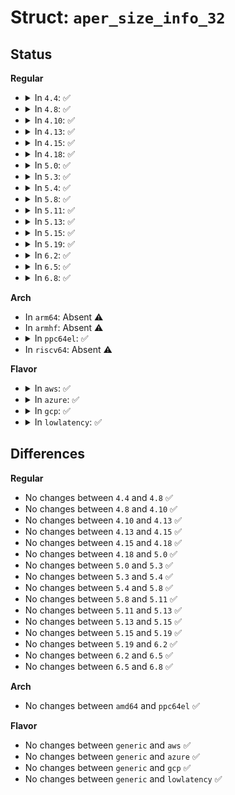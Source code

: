 # Struct: <code>aper_size_info_32</code>

## Status
<b>Regular</b>
<ul>
<li>
<details>
<summary>In <code>4.4</code>: ✅</summary>

```c
struct aper_size_info_32 {
    int size;
    int num_entries;
    int page_order;
    u32 size_value;
};
```
</details>
</li>
<li>
<details>
<summary>In <code>4.8</code>: ✅</summary>

```c
struct aper_size_info_32 {
    int size;
    int num_entries;
    int page_order;
    u32 size_value;
};
```
</details>
</li>
<li>
<details>
<summary>In <code>4.10</code>: ✅</summary>

```c
struct aper_size_info_32 {
    int size;
    int num_entries;
    int page_order;
    u32 size_value;
};
```
</details>
</li>
<li>
<details>
<summary>In <code>4.13</code>: ✅</summary>

```c
struct aper_size_info_32 {
    int size;
    int num_entries;
    int page_order;
    u32 size_value;
};
```
</details>
</li>
<li>
<details>
<summary>In <code>4.15</code>: ✅</summary>

```c
struct aper_size_info_32 {
    int size;
    int num_entries;
    int page_order;
    u32 size_value;
};
```
</details>
</li>
<li>
<details>
<summary>In <code>4.18</code>: ✅</summary>

```c
struct aper_size_info_32 {
    int size;
    int num_entries;
    int page_order;
    u32 size_value;
};
```
</details>
</li>
<li>
<details>
<summary>In <code>5.0</code>: ✅</summary>

```c
struct aper_size_info_32 {
    int size;
    int num_entries;
    int page_order;
    u32 size_value;
};
```
</details>
</li>
<li>
<details>
<summary>In <code>5.3</code>: ✅</summary>

```c
struct aper_size_info_32 {
    int size;
    int num_entries;
    int page_order;
    u32 size_value;
};
```
</details>
</li>
<li>
<details>
<summary>In <code>5.4</code>: ✅</summary>

```c
struct aper_size_info_32 {
    int size;
    int num_entries;
    int page_order;
    u32 size_value;
};
```
</details>
</li>
<li>
<details>
<summary>In <code>5.8</code>: ✅</summary>

```c
struct aper_size_info_32 {
    int size;
    int num_entries;
    int page_order;
    u32 size_value;
};
```
</details>
</li>
<li>
<details>
<summary>In <code>5.11</code>: ✅</summary>

```c
struct aper_size_info_32 {
    int size;
    int num_entries;
    int page_order;
    u32 size_value;
};
```
</details>
</li>
<li>
<details>
<summary>In <code>5.13</code>: ✅</summary>

```c
struct aper_size_info_32 {
    int size;
    int num_entries;
    int page_order;
    u32 size_value;
};
```
</details>
</li>
<li>
<details>
<summary>In <code>5.15</code>: ✅</summary>

```c
struct aper_size_info_32 {
    int size;
    int num_entries;
    int page_order;
    u32 size_value;
};
```
</details>
</li>
<li>
<details>
<summary>In <code>5.19</code>: ✅</summary>

```c
struct aper_size_info_32 {
    int size;
    int num_entries;
    int page_order;
    u32 size_value;
};
```
</details>
</li>
<li>
<details>
<summary>In <code>6.2</code>: ✅</summary>

```c
struct aper_size_info_32 {
    int size;
    int num_entries;
    int page_order;
    u32 size_value;
};
```
</details>
</li>
<li>
<details>
<summary>In <code>6.5</code>: ✅</summary>

```c
struct aper_size_info_32 {
    int size;
    int num_entries;
    int page_order;
    u32 size_value;
};
```
</details>
</li>
<li>
<details>
<summary>In <code>6.8</code>: ✅</summary>

```c
struct aper_size_info_32 {
    int size;
    int num_entries;
    int page_order;
    u32 size_value;
};
```
</details>
</li>
</ul>
<b>Arch</b>
<ul>
<li>
In <code>arm64</code>: Absent ⚠️
</li>
<li>
In <code>armhf</code>: Absent ⚠️
</li>
<li>
<details>
<summary>In <code>ppc64el</code>: ✅</summary>

```c
struct aper_size_info_32 {
    int size;
    int num_entries;
    int page_order;
    u32 size_value;
};
```
</details>
</li>
<li>
In <code>riscv64</code>: Absent ⚠️
</li>
</ul>
<b>Flavor</b>
<ul>
<li>
<details>
<summary>In <code>aws</code>: ✅</summary>

```c
struct aper_size_info_32 {
    int size;
    int num_entries;
    int page_order;
    u32 size_value;
};
```
</details>
</li>
<li>
<details>
<summary>In <code>azure</code>: ✅</summary>

```c
struct aper_size_info_32 {
    int size;
    int num_entries;
    int page_order;
    u32 size_value;
};
```
</details>
</li>
<li>
<details>
<summary>In <code>gcp</code>: ✅</summary>

```c
struct aper_size_info_32 {
    int size;
    int num_entries;
    int page_order;
    u32 size_value;
};
```
</details>
</li>
<li>
<details>
<summary>In <code>lowlatency</code>: ✅</summary>

```c
struct aper_size_info_32 {
    int size;
    int num_entries;
    int page_order;
    u32 size_value;
};
```
</details>
</li>
</ul>

## Differences
<b>Regular</b>
<ul>
<li>
No changes between <code>4.4</code> and <code>4.8</code> ✅
</li>
<li>
No changes between <code>4.8</code> and <code>4.10</code> ✅
</li>
<li>
No changes between <code>4.10</code> and <code>4.13</code> ✅
</li>
<li>
No changes between <code>4.13</code> and <code>4.15</code> ✅
</li>
<li>
No changes between <code>4.15</code> and <code>4.18</code> ✅
</li>
<li>
No changes between <code>4.18</code> and <code>5.0</code> ✅
</li>
<li>
No changes between <code>5.0</code> and <code>5.3</code> ✅
</li>
<li>
No changes between <code>5.3</code> and <code>5.4</code> ✅
</li>
<li>
No changes between <code>5.4</code> and <code>5.8</code> ✅
</li>
<li>
No changes between <code>5.8</code> and <code>5.11</code> ✅
</li>
<li>
No changes between <code>5.11</code> and <code>5.13</code> ✅
</li>
<li>
No changes between <code>5.13</code> and <code>5.15</code> ✅
</li>
<li>
No changes between <code>5.15</code> and <code>5.19</code> ✅
</li>
<li>
No changes between <code>5.19</code> and <code>6.2</code> ✅
</li>
<li>
No changes between <code>6.2</code> and <code>6.5</code> ✅
</li>
<li>
No changes between <code>6.5</code> and <code>6.8</code> ✅
</li>
</ul>
<b>Arch</b>
<ul>
<li>
No changes between <code>amd64</code> and <code>ppc64el</code> ✅
</li>
</ul>
<b>Flavor</b>
<ul>
<li>
No changes between <code>generic</code> and <code>aws</code> ✅
</li>
<li>
No changes between <code>generic</code> and <code>azure</code> ✅
</li>
<li>
No changes between <code>generic</code> and <code>gcp</code> ✅
</li>
<li>
No changes between <code>generic</code> and <code>lowlatency</code> ✅
</li>
</ul>
